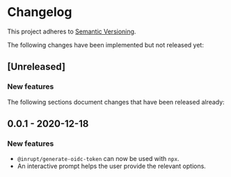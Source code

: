 # Changelog

This project adheres to [Semantic Versioning](http://semver.org/spec/v2.0.0.html).

The following changes have been implemented but not released yet:

## [Unreleased]

### New features

The following sections document changes that have been released already:

## 0.0.1 - 2020-12-18

### New features

- `@inrupt/generate-oidc-token` can now be used with `npx`.
- An interactive prompt helps the user provide the relevant options.
